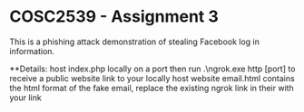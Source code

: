 # COSC2539 - Assignment 3

This is a phishing attack demonstration of stealing Facebook log in information.

**Details:
host index.php locally on a port then run .\ngrok.exe http [port] to receive a public website link to your locally host website
email.html contains the html format of the fake email, replace the existing ngrok link in their with your link
